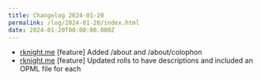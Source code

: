 ```yaml
---
title: Changelog 2024-01-20
permalink: /log/2024-01-20/index.html
date: 2024-01-20T00:00:00.000Z
---
```


- [rknight.me](https://rknight.me) [feature] Added /about and /about/colophon
- [rknight.me](https://rknight.me) [feature] Updated rolls to have descriptions and included an OPML file for each